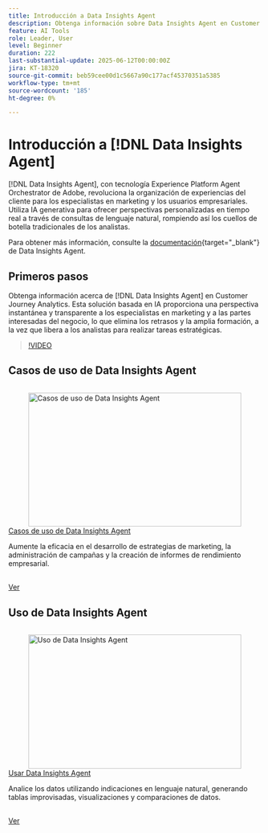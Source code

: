 ```yaml
---
title: Introducción a Data Insights Agent
description: Obtenga información sobre Data Insights Agent en Customer Journey Analytics. Esta solución impulsada por IA rompe con los cuellos de botella empresariales al proporcionar información instantánea y transparente a los especialistas en marketing.
feature: AI Tools
role: Leader, User
level: Beginner
duration: 222
last-substantial-update: 2025-06-12T00:00:00Z
jira: KT-18320
source-git-commit: beb59cee00d1c5667a90c177acf45370351a5385
workflow-type: tm+mt
source-wordcount: '185'
ht-degree: 0%

---
```


# Introducción a [!DNL Data Insights Agent]

[!DNL Data Insights Agent], con tecnología Experience Platform Agent Orchestrator de Adobe, revoluciona la organización de experiencias del cliente para los especialistas en marketing y los usuarios empresariales. Utiliza IA generativa para ofrecer perspectivas personalizadas en tiempo real a través de consultas de lenguaje natural, rompiendo así los cuellos de botella tradicionales de los analistas.

Para obtener más información, consulte la [documentación](https://experienceleague.adobe.com/es/docs/analytics-platform/using/cja-overview/cja-b2c-overview/data-analysis-ai){target="_blank"} de Data Insights Agent.

## Primeros pasos

Obtenga información acerca de [!DNL Data Insights Agent] en Customer Journey Analytics. Esta solución basada en IA proporciona una perspectiva instantánea y transparente a los especialistas en marketing y a las partes interesadas del negocio, lo que elimina los retrasos y la amplia formación, a la vez que libera a los analistas para realizar tareas estratégicas.

>[!VIDEO](https://video.tv.adobe.com/v/3463900/?learn=on&enablevpops&captions=spa)


## Casos de uso de Data Insights Agent

<!-- CARDS
{cta=Watch}
* data-insights-agent-use-cases.md
-->
<!-- START CARDS HTML - DO NOT MODIFY BY HAND -->
<div class="columns">
    <div class="column is-half-tablet is-half-desktop is-one-third-widescreen" aria-label="Data Insights Agent use cases">
        <div class="card" style="height: 100%; display: flex; flex-direction: column; height: 100%;">
            <div class="card-image">
                <figure class="image x-is-16by9">
                    <a href="data-insights-agent-use-cases.md" title="Casos de uso de Data Insights Agent" target="_blank" rel="referrer">
                        <img class="is-bordered-r-small" src="https://video.tv.adobe.com/v/3463911/?format=jpeg&nocache=1742338375674&captions=spa" alt="Casos de uso de Data Insights Agent"
                             style="width: 100%; aspect-ratio: 16 / 9; object-fit: cover; overflow: hidden; display: block; margin: auto;">
                    </a>
                </figure>
            </div>
            <div class="card-content is-padded-small" style="display: flex; flex-direction: column; flex-grow: 1; justify-content: space-between;">
                <div class="top-card-content">
                    <p class="headline is-size-6 has-text-weight-bold">
                        <a href="data-insights-agent-use-cases.md" target="_blank" rel="referrer" title="Casos de uso de Data Insights Agent">Casos de uso de Data Insights Agent</a>
                    </p>
                    <p class="is-size-6">Aumente la eficacia en el desarrollo de estrategias de marketing, la administración de campañas y la creación de informes de rendimiento empresarial.</p>
                </div>
                <a href="data-insights-agent-use-cases.md" target="_blank" rel="referrer" class="spectrum-Button spectrum-Button--outline spectrum-Button--primary spectrum-Button--sizeM" style="align-self: flex-start; margin-top: 1rem;">
                    <span class="spectrum-Button-label has-no-wrap has-text-weight-bold">Ver</span>
                </a>
            </div>
        </div>
    </div>
</div>
<!-- END CARDS HTML - DO NOT MODIFY BY HAND -->

## Uso de Data Insights Agent

<!-- CARDS
{cta=Watch}
* use-the-data-insights-agent.md
-->
<!-- START CARDS HTML - DO NOT MODIFY BY HAND -->
<div class="columns">
    <div class="column is-half-tablet is-half-desktop is-one-third-widescreen" aria-label="Use the Data Insights Agent">
        <div class="card" style="height: 100%; display: flex; flex-direction: column; height: 100%;">
            <div class="card-image">
                <figure class="image x-is-16by9">
                    <a href="use-the-data-insights-agent.md" title="Uso de Data Insights Agent" target="_blank" rel="referrer">
                        <img class="is-bordered-r-small" src="https://video.tv.adobe.com/v/3463922/?format=jpeg&nocache=1742338375674&captions=spa" alt="Uso de Data Insights Agent"
                             style="width: 100%; aspect-ratio: 16 / 9; object-fit: cover; overflow: hidden; display: block; margin: auto;">
                    </a>
                </figure>
            </div>
            <div class="card-content is-padded-small" style="display: flex; flex-direction: column; flex-grow: 1; justify-content: space-between;">
                <div class="top-card-content">
                    <p class="headline is-size-6 has-text-weight-bold">
                        <a href="use-the-data-insights-agent.md" target="_blank" rel="referrer" title="Uso de Data Insights Agent">Usar Data Insights Agent</a>
                    </p>
                    <p class="is-size-6">Analice los datos utilizando indicaciones en lenguaje natural, generando tablas improvisadas, visualizaciones y comparaciones de datos.</p>
                </div>
                <a href="use-the-data-insights-agent.md" target="_blank" rel="referrer" class="spectrum-Button spectrum-Button--outline spectrum-Button--primary spectrum-Button--sizeM" style="align-self: flex-start; margin-top: 1rem;">
                    <span class="spectrum-Button-label has-no-wrap has-text-weight-bold">Ver</span>
                </a>
            </div>
        </div>
    </div>
</div>
<!-- END CARDS HTML - DO NOT MODIFY BY HAND -->